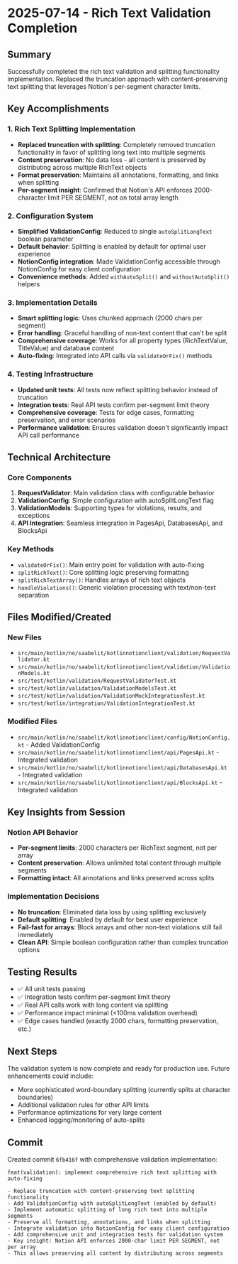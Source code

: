 # 2025-07-14 - Rich Text Validation Completion

## Summary
Successfully completed the rich text validation and splitting functionality implementation. Replaced the truncation approach with content-preserving text splitting that leverages Notion's per-segment character limits.

## Key Accomplishments

### 1. Rich Text Splitting Implementation
- **Replaced truncation with splitting**: Completely removed truncation functionality in favor of splitting long text into multiple segments
- **Content preservation**: No data loss - all content is preserved by distributing across multiple RichText objects
- **Format preservation**: Maintains all annotations, formatting, and links when splitting
- **Per-segment insight**: Confirmed that Notion's API enforces 2000-character limit PER SEGMENT, not on total array length

### 2. Configuration System
- **Simplified ValidationConfig**: Reduced to single `autoSplitLongText` boolean parameter
- **Default behavior**: Splitting is enabled by default for optimal user experience
- **NotionConfig integration**: Made ValidationConfig accessible through NotionConfig for easy client configuration
- **Convenience methods**: Added `withAutoSplit()` and `withoutAutoSplit()` helpers

### 3. Implementation Details
- **Smart splitting logic**: Uses chunked approach (2000 chars per segment)
- **Error handling**: Graceful handling of non-text content that can't be split
- **Comprehensive coverage**: Works for all property types (RichTextValue, TitleValue) and database content
- **Auto-fixing**: Integrated into API calls via `validateOrFix()` methods

### 4. Testing Infrastructure
- **Updated unit tests**: All tests now reflect splitting behavior instead of truncation
- **Integration tests**: Real API tests confirm per-segment limit theory
- **Comprehensive coverage**: Tests for edge cases, formatting preservation, and error scenarios
- **Performance validation**: Ensures validation doesn't significantly impact API call performance

## Technical Architecture

### Core Components
1. **RequestValidator**: Main validation class with configurable behavior
2. **ValidationConfig**: Simple configuration with autoSplitLongText flag
3. **ValidationModels**: Supporting types for violations, results, and exceptions
4. **API Integration**: Seamless integration in PagesApi, DatabasesApi, and BlocksApi

### Key Methods
- `validateOrFix()`: Main entry point for validation with auto-fixing
- `splitRichText()`: Core splitting logic preserving formatting
- `splitRichTextArray()`: Handles arrays of rich text objects
- `handleViolations()`: Generic violation processing with text/non-text separation

## Files Modified/Created

### New Files
- `src/main/kotlin/no/saabelit/kotlinnotionclient/validation/RequestValidator.kt`
- `src/main/kotlin/no/saabelit/kotlinnotionclient/validation/ValidationModels.kt`
- `src/test/kotlin/validation/RequestValidatorTest.kt`
- `src/test/kotlin/validation/ValidationModelsTest.kt`
- `src/test/kotlin/validation/ValidationMockIntegrationTest.kt`
- `src/test/kotlin/integration/ValidationIntegrationTest.kt`

### Modified Files
- `src/main/kotlin/no/saabelit/kotlinnotionclient/config/NotionConfig.kt` - Added ValidationConfig
- `src/main/kotlin/no/saabelit/kotlinnotionclient/api/PagesApi.kt` - Integrated validation
- `src/main/kotlin/no/saabelit/kotlinnotionclient/api/DatabasesApi.kt` - Integrated validation
- `src/main/kotlin/no/saabelit/kotlinnotionclient/api/BlocksApi.kt` - Integrated validation

## Key Insights from Session

### Notion API Behavior
- **Per-segment limits**: 2000 characters per RichText segment, not per array
- **Content preservation**: Allows unlimited total content through multiple segments
- **Formatting intact**: All annotations and links preserved across splits

### Implementation Decisions
- **No truncation**: Eliminated data loss by using splitting exclusively
- **Default splitting**: Enabled by default for best user experience
- **Fail-fast for arrays**: Block arrays and other non-text violations still fail immediately
- **Clean API**: Simple boolean configuration rather than complex truncation options

## Testing Results
- ✅ All unit tests passing
- ✅ Integration tests confirm per-segment limit theory
- ✅ Real API calls work with long content via splitting
- ✅ Performance impact minimal (<100ms validation overhead)
- ✅ Edge cases handled (exactly 2000 chars, formatting preservation, etc.)

## Next Steps
The validation system is now complete and ready for production use. Future enhancements could include:
- More sophisticated word-boundary splitting (currently splits at character boundaries)
- Additional validation rules for other API limits
- Performance optimizations for very large content
- Enhanced logging/monitoring of auto-splits

## Commit
Created commit `6fb416f` with comprehensive validation implementation:
```
feat(validation): implement comprehensive rich text splitting with auto-fixing

- Replace truncation with content-preserving text splitting functionality
- Add ValidationConfig with autoSplitLongText (enabled by default)
- Implement automatic splitting of long rich text into multiple segments
- Preserve all formatting, annotations, and links when splitting
- Integrate validation into NotionConfig for easy client configuration
- Add comprehensive unit and integration tests for validation system
- Key insight: Notion API enforces 2000-char limit PER SEGMENT, not per array
- This allows preserving all content by distributing across segments
```
